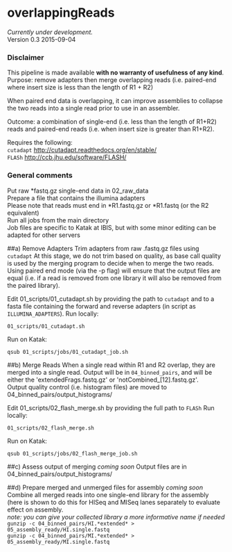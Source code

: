 # overlappingReads
*Currently under development.*  
Version 0.3 
2015-09-04  

### Disclaimer
This pipeline is made available **with no warranty of usefulness of any kind**.  
Purpose: remove adapters then merge overlapping reads (i.e. paired-end where insert size is less than the length of R1 + R2)

When paired end data is overlapping, it can improve assemblies to collapse the two reads into a single read
prior to use in an assembler.

Outcome: a combination of single-end (i.e. less than the length of R1+R2) reads and paired-end reads (i.e. when insert size is greater than R1+R2).

Requires the following:  
`cutadapt`         http://cutadapt.readthedocs.org/en/stable/  
`FLASh`            http://ccb.jhu.edu/software/FLASH/ 

### General comments
Put raw *fastq.gz single-end data in 02_raw_data  
Prepare a file that contains the illumina adapters  
Please note that reads must end in *R1.fastq.gz or *R1.fastq (or the R2 equivalent)  
Run all jobs from the main directory  
Job files are specific to Katak at IBIS, but with some minor editing can be adapted for other servers  

##a) Remove Adapters
Trim adapters from raw .fastq.gz files using `cutadapt`
At this stage, we do not trim based on quality, as base call quality is used by the merging program to decide when to merge the two reads. Using paired end mode (via the -p flag) will ensure that the output files are equal (i.e. if a read is removed from one library it will also be removed from the paired library).

Edit 01_scripts/01_cutadapt.sh by providing the path to `cutadapt` and to a fasta file containing the forward and reverse adapters (in script as `ILLUMINA_ADAPTERS`).
Run locally:
```
01_scripts/01_cutadapt.sh
```

Run on Katak: 
```
qsub 01_scripts/jobs/01_cutadapt_job.sh
```

##b) Merge Reads
When a single read within R1 and R2 overlap, they are merged into a single read. 
Output will be in `04_binned_pairs`, and will be either the 'extendedFrags.fastq.gz' or 'notCombined_[12].fastq.gz'.  
Output quality control (i.e. histogram files) are moved to 04_binned_pairs/output_histograms/ 

Edit 01_scripts/02_flash_merge.sh by providing the full path to `FLASh` 
Run locally:
```
01_scripts/02_flash_merge.sh
```

Run on Katak: 
```
qsub 01_scripts/jobs/02_flash_merge_job.sh
```

##c) Assess output of merging
*coming soon*
Output files are in 04_binned_pairs/output_histograms/  

##d) Prepare merged and unmerged files for assembly
*coming soon*
Combine all merged reads into one single-end library for the assembly (here is shown to do this for HISeq and MISeq lanes separately to evaluate effect on assembly.  
*note: you can give your collected library a more informative name if needed*   
``gunzip -c 04_binned_pairs/HI.*extended* > 05_assembly_ready/HI.single.fastq``  
``gunzip -c 04_binned_pairs/MI.*extended* > 05_assembly_ready/MI.single.fastq`` 
